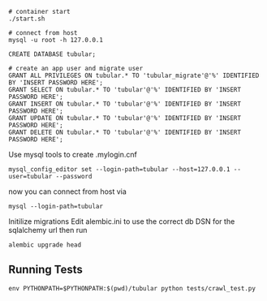 ````
# container start
./start.sh

# connect from host
mysql -u root -h 127.0.0.1

CREATE DATABASE tubular;

# create an app user and migrate user
GRANT ALL PRIVILEGES ON tubular.* TO 'tubular_migrate'@'%' IDENTIFIED BY 'INSERT PASSWORD HERE';
GRANT SELECT ON tubular.* TO 'tubular'@'%' IDENTIFIED BY 'INSERT PASSWORD HERE';
GRANT INSERT ON tubular.* TO 'tubular'@'%' IDENTIFIED BY 'INSERT PASSWORD HERE';
GRANT UPDATE ON tubular.* TO 'tubular'@'%' IDENTIFIED BY 'INSERT PASSWORD HERE';
GRANT DELETE ON tubular.* TO 'tubular'@'%' IDENTIFIED BY 'INSERT PASSWORD HERE';
````

Use mysql tools to create .mylogin.cnf
````
mysql_config_editor set --login-path=tubular --host=127.0.0.1 --user=tubular --password
````

now you can connect from host via
````
mysql --login-path=tubular
````


Initilize migrations
Edit alembic.ini to use the correct db DSN for the sqlalchemy url then run 
````
alembic upgrade head
````
## Running Tests
````
env PYTHONPATH=$PYTHONPATH:$(pwd)/tubular python tests/crawl_test.py
````